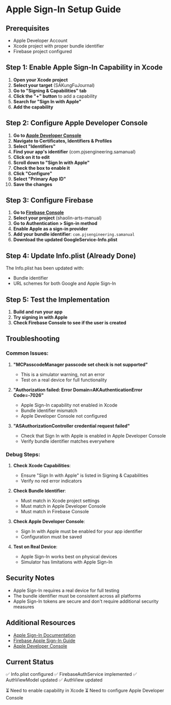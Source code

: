 # Apple Sign-In Setup Guide

## Prerequisites
- Apple Developer Account
- Xcode project with proper bundle identifier
- Firebase project configured

## Step 1: Enable Apple Sign-In Capability in Xcode

1. **Open your Xcode project**
2. **Select your target** (SAKungFuJournal)
3. **Go to "Signing & Capabilities" tab**
4. **Click the "+" button** to add a capability
5. **Search for "Sign In with Apple"**
6. **Add the capability**

## Step 2: Configure Apple Developer Console

1. **Go to [Apple Developer Console](https://developer.apple.com/account/)**
2. **Navigate to Certificates, Identifiers & Profiles**
3. **Select "Identifiers"**
4. **Find your app's identifier** (com.pjsengineering.samanual)
5. **Click on it to edit**
6. **Scroll down to "Sign In with Apple"**
7. **Check the box to enable it**
8. **Click "Configure"**
9. **Select "Primary App ID"**
10. **Save the changes**

## Step 3: Configure Firebase

1. **Go to [Firebase Console](https://console.firebase.google.com/)**
2. **Select your project** (shaolin-arts-manual)
3. **Go to Authentication > Sign-in method**
4. **Enable Apple as a sign-in provider**
5. **Add your bundle identifier**: `com.pjsengineering.samanual`
6. **Download the updated GoogleService-Info.plist**

## Step 4: Update Info.plist (Already Done)

The Info.plist has been updated with:
- Bundle identifier
- URL schemes for both Google and Apple Sign-In

## Step 5: Test the Implementation

1. **Build and run your app**
2. **Try signing in with Apple**
3. **Check Firebase Console to see if the user is created**

## Troubleshooting

### Common Issues:

1. **"MCPasscodeManager passcode set check is not supported"**
   - This is a simulator warning, not an error
   - Test on a real device for full functionality

2. **"Authorization failed: Error Domain=AKAuthenticationError Code=-7026"**
   - Apple Sign-In capability not enabled in Xcode
   - Bundle identifier mismatch
   - Apple Developer Console not configured

3. **"ASAuthorizationController credential request failed"**
   - Check that Sign In with Apple is enabled in Apple Developer Console
   - Verify bundle identifier matches everywhere

### Debug Steps:

1. **Check Xcode Capabilities**:
   - Ensure "Sign In with Apple" is listed in Signing & Capabilities
   - Verify no red error indicators

2. **Check Bundle Identifier**:
   - Must match in Xcode project settings
   - Must match in Apple Developer Console
   - Must match in Firebase Console

3. **Check Apple Developer Console**:
   - Sign In with Apple must be enabled for your app identifier
   - Configuration must be saved

4. **Test on Real Device**:
   - Apple Sign-In works best on physical devices
   - Simulator has limitations with Apple Sign-In

## Security Notes

- Apple Sign-In requires a real device for full testing
- The bundle identifier must be consistent across all platforms
- Apple Sign-In tokens are secure and don't require additional security measures

## Additional Resources

- [Apple Sign-In Documentation](https://developer.apple.com/sign-in-with-apple/)
- [Firebase Apple Sign-In Guide](https://firebase.google.com/docs/auth/ios/apple)
- [Apple Developer Console](https://developer.apple.com/account/)

## Current Status

✅ Info.plist configured
✅ FirebaseAuthService implemented
✅ AuthViewModel updated
✅ AuthView updated

⏳ Need to enable capability in Xcode
⏳ Need to configure Apple Developer Console 